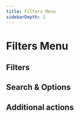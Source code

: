 ```yaml
---
title: Filters Menu
sidebarDepth: 1
---
```


# Filters Menu

## Filters

## Search & Options

## Additional actions
